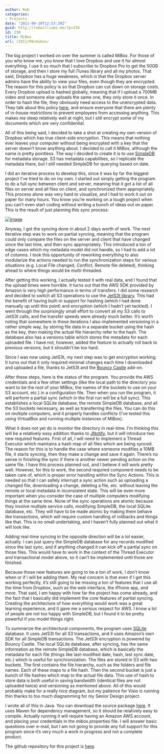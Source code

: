 ```yaml
---
author: Rob
categories:
- Projects
date: "2011-09-10T12:53:20Z"
guid: http://robwilliams.me/?p=230
id: 230
title: MiBox
url: /2011/09/mibox/
---
```

The big project I worked on over the summer is called MiBox. For those of you who know me, you know that I love Dropbox and use it for almost everything. I use it so much that I subscribe to Dropbox Pro to get the 50GB of storage, and then I store my full iTunes library and all my photos. That said, Dropbox has a huge weakness, which is that the Dropbox server admins have the ability to view your files, even though they are encrypted. The reason for this policy is so that Dropbox can cut down on storage costs. Every Dropbox upload is hashed globally, meaning that if I upload a 700MB video and someone else uploads the same one, they only store it once. In order to hash the file, they obviously need access to the unencrypted data. They talk about this policy [here](http://www.dropbox.com/help/27), and ensure everyone that there are plenty of in-house restrictions to prevent employees from accessing anything. This makes me sleep relatively well at night, but I still encrypt some of my documents which are very confidential.

All of this being said, I decided to take a shot at creating my own version of Dropbox which has true client-side encryption. This means that nothing ever leaves your computer without being encrypted with a key that the server doesn’t know anything about. I decided to call it MiBox, although the name is pretty pointless. The way I decided to create it is to use [SimpleDB](http://aws.amazon.com/simpledb/) for metadata storage. S3 has metadata capabilities, so I replicate the metadata there, but I still needed SimpleDB for querying based on date.

I did an iterative process to develop this, since it was by far the biggest project I’ve tried to do on my own. I started out simply getting the program to do a full sync between client and server, meaning that it got a list of all files on server and all files on client, and synchronized them appropriately. This process alone was very hard to visualize, and I had to work it out on paper for many hours. You know you’re working on a tough project when you can’t even start coding without writing a bunch of ideas out on paper. This is the result of just planning this sync process:

[![image](http://robwilliams.me/wp-content/uploads/2011/09/sync_notes-300x135.jpg)](http://robwilliams.me/wp-content/uploads/2011/09/sync_notes.jpg)

Anyway, I got the syncing done in about 2 days worth of work. The next iterative step was to work on partial syncing, meaning that the program could only compare the files on the server and client that have changed since the last time, and then sync appropriately. This introduced a ton of edge cases which my metadata model did not handle, so I had to add a lot of columns. I took this opportunity of reworking everything to also modularize the actions needed to run the synchronization steps for various situations (e.g. Local File changed, Conflict, Remote file deleted), thinking ahead to where things would be multi-threaded.

After getting this working, I actually tested it with real data, and I found that the upload times were horrible. It turns out that the AWS SDK provided by Amazon is very high performance in terms of transfers. I did some research and decided to switch all S3 operations to use the [JetS3t library](http://jets3t.s3.amazonaws.com/downloads.html). This had the benefit of having built-in support for hashing (which I had done manually up until this point) and encryption (which I hadn’t yet tackled). I went through the surprisingly small effort to convert all my S3 calls to JetS3t calls, and the transfer speeds were already much better. It’s worth noting that somewhere in these iterations I also implemented versioning in a rather simple way, by storing file data in a separate bucket using the hash as the key, then making the actual file hierarchy refer to the hash. The database also has a versions table which stores the metadata for each uploaded file. I have not, however, added the feature to actually roll back to previous versions, but it shouldn’t be too hard.

Since I was now using JetS3t, my next step was to get encryption working. It turns out that it only required minimal changes each time I downloaded and uploaded a file, thanks to JetS3t and the [Bouncy Castle](http://www.bouncycastle.org/) add-on.

After these steps, here is the status of the program. You provide the AWS credentials and a few other settings (like the local path to the directory you want to be the root of your MiBox, the names of the buckets to use on your S3 account, etc.) in a configuration file. Then when you run the program, it will perform a partial sync (which in the first run will be a full sync). This establishes a local SQLite database, the remote SimpleDB database, and all the S3 buckets necessary, as well as transferring the files. You can do this on multiple computers, and it properly handles conflicts (I’ve tested this using VirtualBox and running multiple instances of MiBox).

What it does not yet do is monitor the directory in real-time. I’m thinking this will be a relatively easy addition thanks to [JNotify](http://jnotify.sourceforge.net/), but it will introduce two new required features. First of all, I will need to implement a Thread Executor which maintains a hash map of all files which are being synced. The reason for this is to handle the case where someone modifies a 10MB file, it starts syncing, then they make a change and save it again. There’s no sense in finishing the sync if there is another newer pending action on the same file. I have this process planned out, and I believe it will work pretty well. However, for this to work, the second required component needs to be taken care of, which is proper error handling within the Sync Actions. This is needed so that I can safely interrupt a sync action such as uploading a changed file, downloading a change, deleting a file, etc. without leaving the remote or local metadata in inconsistent state. This will be even more important when you consider the case of multiple computers modifying things at the same time. None of the sync operations are atomic because they involve multiple service calls, modifying SimpleDB, the local SQLite database, etc. They will have to be made atomic by making them behave like transactions, which will require custom handling of rollbacks and things like that. This is no small undertaking, and I haven’t fully planned out what it will look like.

Adding real-time syncing in the opposite direction will be a lot easier, actually. I can just query the SimpleDB database for any records modified since the last sync, and if anything changed it can kick off a partial sync on those files. This would have to work in the context of the Thread Executor and transactional model above, so it can’t be implemented until those are finished.

Because those new features are going to be a ton of work, I don’t know when or if I will be adding them. My real concern is that even if I get this working perfectly, it’s still going to be missing a ton of features that I use all the time from Dropbox, such as the web interface, the iPhone app, and more. That said, I am happy with how far the project has come already, and the fact that I basically did implement the core features of partial syncing. Creating the architecture of how everything would work was a great learning experience, and it gave me a serious respect for AWS. I know a lot of people are not too happy with SimpleDB, but I found it to be pretty powerful if you model things right.

To summarize the architectural components, the program uses [SQLite](http://www.sqlite.org/) database. It uses JetS3t for all S3 transactions, and it uses Amazon’s own SDK for all SimpleDB transactions. The JetS3t encryption is powered by Bouncy Castle. The local SQLite database, after syncing, has the same information as the remote SimpleDB database, which is basically the metadata for each file (things like last-modified date, hash, last sync date, etc.) which is useful for synchronization. The files are stored in S3 with two buckets. The first contains the file hierarchy, such as the folders and file names. Each of these maps to a file hash. Then the second bucket is just a bunch of file hashes which map to the actual file data. This use of hash to store data is both useful in saving bandwidth (identical files are not uploaded twice) and versioning as mentioned above. All of this would probably make for a really nice diagram, but my patience for Visio is running thin thanks to too much diagramming for my Senior Design project.

I wrote all of this in Java. You can download the source package [here](http://robwilliams.me/weekly/MiBox.zip). It uses Maven for dependency management, so it should be relatively easy to compile. Actually running it will require having an Amazon AWS account, and placing your credentials in the mibox.properties file. I will answer basic questions over e-mail, but I am not going to provide any full support for this program since it’s very much a work in progress and not a complete product.

The github repository for this project is [here](https://github.com/robwil/MiBox).